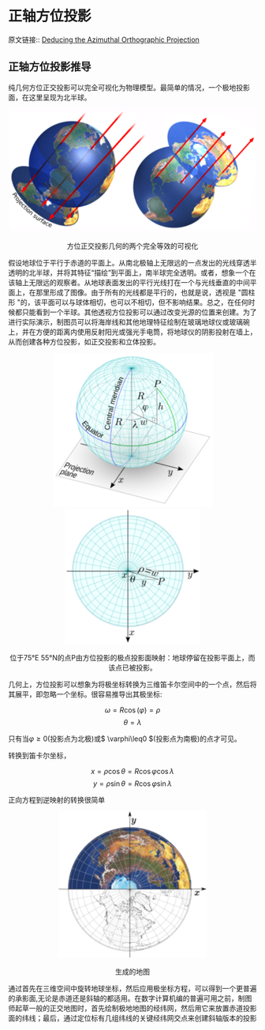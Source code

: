 # 正轴方位投影

原文链接:: [Deducing the Azimuthal Orthographic Projection](https://web.archive.org/web/20180721074746/http://www.progonos.com/furuti/MapProj/Normal/CartHow/HowOrtho/howOrtho.html)

## 正轴方位投影推导

纯几何方位正交投影可以完全可视化为物理模型。最简单的情况，一个极地投影面，在这里呈现为北半球。

<div align="center"><img src="./asserts/image_1623483854543_0.png"/></div> 
<center><p>方位正交投影几何的两个完全等效的可视化</p></center>

假设地球位于平行于赤道的平面上。从南北极轴上无限远的一点发出的光线穿透半透明的北半球，并将其特征“描绘”到平面上，南半球完全透明。或者，想象一个在该轴上无限远的观察者。从地球表面发出的平行光线打在一个与光线垂直的中间平面上，在那里形成了图像。由于所有的光线都是平行的，也就是说，透视是 "圆柱形 "的，该平面可以与球体相切，也可以不相切，但不影响结果。总之，在任何时候都只能看到一个半球。其他透视方位投影可以通过改变光源的位置来创建。为了进行实际演示，制图员可以将海岸线和其他地理特征绘制在玻璃地球仪或玻璃碗上，并在方便的距离内使用反射阳光或强光手电筒，将地球仪的阴影投射在墙上，从而创建各种方位投影，如正交投影和立体投影。

<div align="center"><img src="./asserts/image_1623484138331_0.png"/><img src="./asserts/image_1623484143890_0.png"/></div> 
<center><p>位于75°E 55°N的点P由方位投影的极点投影面映射：地球停留在投影平面上，而该点已被投影。</p></center>

几何上，方位投影可以想象为将极坐标转换为三维笛卡尔空间中的一个点，然后将其展平，即忽略一个坐标。很容易推导出其极坐标:

$$ \omega = R \cos \left (\varphi \right ) = \rho $$
$$ \theta = \lambda $$

只有当$\varphi\geq0$(投影点为北极)或$ \varphi\leq0 $(投影点为南极)的点才可见。

转换到笛卡尔坐标，

$$x = \rho \cos \theta  = R \cos \varphi \cos \lambda $$
$$y = \rho \sin \theta  = R \cos \varphi \sin\lambda $$

正向方程到逆映射的转换很简单
<div align="center"><img src="./asserts/image_1623485104932_0.png"/></div> 
<center><p>生成的地图</p></center>

通过首先在三维空间中旋转地球坐标，然后应用极坐标方程，可以得到一个更普遍的承影面,无论是赤道还是斜轴的都适用。在数字计算机编的普遍可用之前，制图师起草一般的正交地图时，首先绘制极地地图的经纬网，然后用它来放置赤道投影面的纬线；最后，通过定位标有几组纬线的关键经纬网交点来创建斜轴版本的投影
